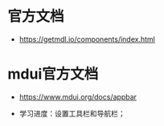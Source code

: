 # 官方文档

- https://getmdl.io/components/index.html

# mdui官方文档

- https://www.mdui.org/docs/appbar

- 学习进度：设置工具栏和导航栏；